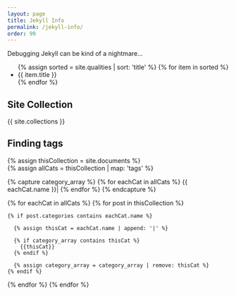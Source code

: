 ```yaml
---
layout: page
title: Jekyll Info
permalink: /jekyll-info/
order: 99
---
```


Debugging Jekyll can be kind of a nightmare...


<ul>
{% assign sorted = site.qualities | sort: 'title'  %}
    {% for item in sorted %}
    <li>{{ item.title }}</li>
{% endfor %}
</ul>

## Site Collection

{{ site.collections }}

## Finding tags

{% assign thisCollection = site.documents %}	
{% assign allCats =  thisCollection | map: 'tags' %}

{% capture category_array %}
  {% for eachCat in allCats %}
    {{ eachCat.name }}|
  {% endfor %}
{% endcapture %}

{% for eachCat in allCats %}
  {% for post in thisCollection %}
    
    {% if post.categories contains eachCat.name %}

      {% assign thisCat = eachCat.name | append: '|' %}

      {% if category_array contains thisCat %}
        {{thisCat}}
      {% endif %}

      {% assign category_array = category_array | remove: thisCat %}
    {% endif %}

  {% endfor %}
{% endfor %}